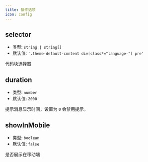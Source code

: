 ```yaml
---
title: 插件选项
icon: config
---
```


## selector

- 类型: `string | string[]`
- 默认值: `'.theme-default-content div[class*="language-"] pre'`

代码块选择器

## duration

- 类型: `number`
- 默认值: `2000`

提示消息显示时间，设置为 `0` 会禁用提示。

## showInMobile

- 类型: `boolean`
- 默认值: `false`

是否展示在移动端
